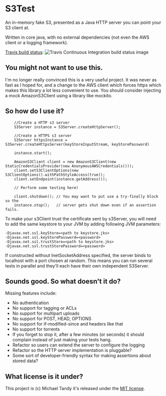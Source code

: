 # S3Test

An in-memory fake S3, presented as a Java HTTP server you can point your S3 client at.

Written in core java, with no external dependencies (not even the AWS client or a logging framework).

[Travis build status](https://travis-ci.org/michaeltandy/s3test): ![Travis Continuous Integration build status image](https://api.travis-ci.org/michaeltandy/s3test.svg)

## You might not want to use this.

I'm no longer really convinced this is a very useful project. It was never as fast as I hoped for, and a change to the AWS client which forces https which makes this library a lot less convenient to use. You should consider injecting a mock AmazonS3Client using a library like mockito.

## So how do I use it?

```
    //Create a HTTP s3 server
    S3Server instance = S3Server.createHttpServer();

    //Create a HTTPS s3 server
    S3Server httpsInstance = S3Server.createHttpsServer(keyStoreInputStream, keyStorePassword)

    instance.start();

    AmazonS3Client client = new AmazonS3Client(new StaticCredentialsProvider(new AnonymousAWSCredentials()));
    client.setS3ClientOptions(new S3ClientOptions().withPathStyleAccess(true));
    client.setEndpoint(instance.getAddress());
    
    // Perform some testing here!
    
    client.shutdown(); // You may want to put use a try-finally block so the
    instance.stop();   // server gets shut down even if an assertion fails.
```

To make your s3Client trust the certificate sent by s3Server, you will need to add the same keystore to your JVM by
adding following JVM parameters:

```
-Djavax.net.ssl.keyStore=<path to keystore.jks>
-Djavax.net.ssl.keyStorePassword=<password>
-Djavax.net.ssl.trustStore=<path to keystore.jks>
-Djavax.net.ssl.trustStorePassword=<password>
```


If constructed without InetSocketAddress specified, the server binds to localhost with a port chosen at random.
This means you can run several tests in parallel and they'll each have their own independent S3Server.

## Sounds good. So what doesn't it do?

Missing features include:
* No authentication
* No support for tagging or ACLs
* No support for multipart uploads
* No support for POST, HEAD, OPTIONS
* No support for if-modified-since and headers like that
* No support for torrents
* If you forget to stop it, after a few minutes (or seconds) it should complain instead of just making your tests hang.
* Refactor so users can extend the server to configure the logging
* Refactor so the HTTP server implementation is pluggable?
* Some sort of developer-friendly syntax for making assertions about stored data?

## What license is it under?

This project is (c) Michael Tandy
it's released under the [MIT license](http://en.wikipedia.org/wiki/MIT_License).
